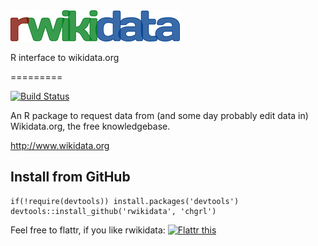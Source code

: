 <img src="rwikidata_logo.png" alt="rwikidata" />

R interface to wikidata.org

=========

[![Build Status](https://api.travis-ci.org/chgrl/rwikidata.png)](https://travis-ci.org/chgrl/rwikidata)

An R package to request data from (and some day probably edit data in) Wikidata.org, the free knowledgebase.

http://www.wikidata.org

Install from GitHub
-------------------

    if(!require(devtools)) install.packages('devtools')
    devtools::install_github('rwikidata', 'chgrl')

Feel free to flattr, if you like rwikidata: <a href="https://flattr.com/submit/auto?user_id=chgrl&amp;url=https%3A%2F%2Fgithub.com/chgrl/rwikidata" target="_blank"><img src="http://api.flattr.com/button/flattr-badge-large.png" alt="Flattr this" title="Flattr this" border="0" /></a>
